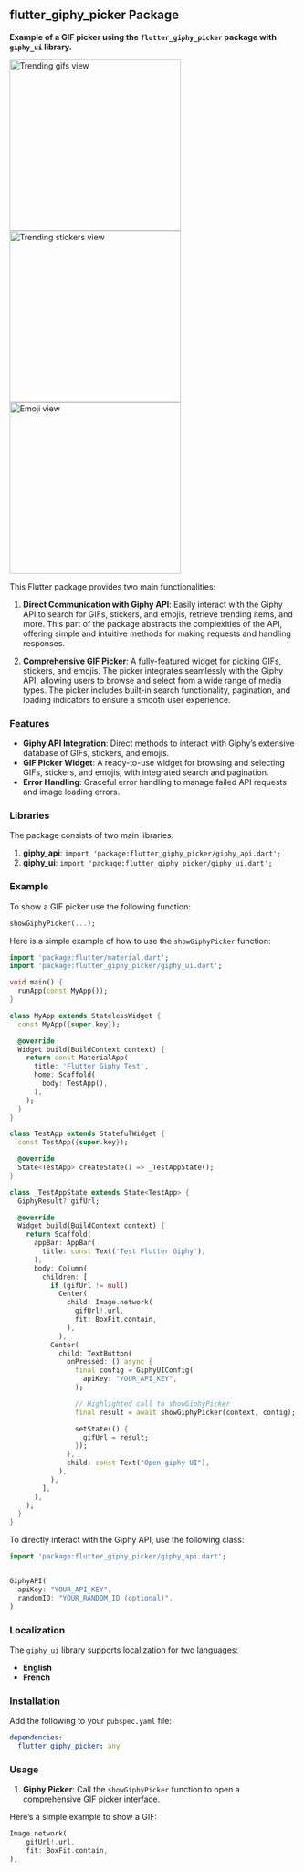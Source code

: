 ## flutter_giphy_picker Package

**Example of a GIF picker using the `flutter_giphy_picker` package with `giphy_ui` library.**

<img src="https://github.com/maxland255/flutter_giphy/blob/main/images/gifs.png?raw=true" width="300" alt="Trending gifs view">
<img src="https://github.com/maxland255/flutter_giphy/blob/main/images/stickers.png?raw=true" width="300" alt="Trending stickers view">
<img src="https://github.com/maxland255/flutter_giphy/blob/main/images/emojis.png?raw=true" width="300" alt="Emoji view">

This Flutter package provides two main functionalities:

1. **Direct Communication with Giphy API**: Easily interact with the Giphy API to search for GIFs, stickers, and emojis, retrieve trending items, and more. This part of the package abstracts the complexities of the API, offering simple and intuitive methods for making requests and handling responses.

2. **Comprehensive GIF Picker**: A fully-featured widget for picking GIFs, stickers, and emojis. The picker integrates seamlessly with the Giphy API, allowing users to browse and select from a wide range of media types. The picker includes built-in search functionality, pagination, and loading indicators to ensure a smooth user experience.

### Features
- **Giphy API Integration**: Direct methods to interact with Giphy’s extensive database of GIFs, stickers, and emojis.
- **GIF Picker Widget**: A ready-to-use widget for browsing and selecting GIFs, stickers, and emojis, with integrated search and pagination.
- **Error Handling**: Graceful error handling to manage failed API requests and image loading errors.

### Libraries

The package consists of two main libraries:

1. **giphy_api**: `import 'package:flutter_giphy_picker/giphy_api.dart';`
2. **giphy_ui**: `import 'package:flutter_giphy_picker/giphy_ui.dart';`

### Example

To show a GIF picker use the following function:

```dart
showGiphyPicker(...);
```

Here is a simple example of how to use the `showGiphyPicker` function:

```dart
import 'package:flutter/material.dart';
import 'package:flutter_giphy_picker/giphy_ui.dart';

void main() {
  runApp(const MyApp());
}

class MyApp extends StatelessWidget {
  const MyApp({super.key});

  @override
  Widget build(BuildContext context) {
    return const MaterialApp(
      title: 'Flutter Giphy Test',
      home: Scaffold(
        body: TestApp(),
      ),
    );
  }
}

class TestApp extends StatefulWidget {
  const TestApp({super.key});

  @override
  State<TestApp> createState() => _TestAppState();
}

class _TestAppState extends State<TestApp> {
  GiphyResult? gifUrl;

  @override
  Widget build(BuildContext context) {
    return Scaffold(
      appBar: AppBar(
        title: const Text('Test Flutter Giphy'),
      ),
      body: Column(
        children: [
          if (gifUrl != null)
            Center(
              child: Image.network(
                gifUrl!.url,
                fit: BoxFit.contain,
              ),
            ),
          Center(
            child: TextButton(
              onPressed: () async {
                final config = GiphyUIConfig(
                  apiKey: "YOUR_API_KEY",
                );

                // Highlighted call to showGiphyPicker
                final result = await showGiphyPicker(context, config);

                setState(() {
                  gifUrl = result;
                });
              },
              child: const Text("Open giphy UI"),
            ),
          ),
        ],
      ),
    );
  }
}
```

To directly interact with the Giphy API, use the following class:

```dart
import 'package:flutter_giphy_picker/giphy_api.dart';


GiphyAPI(
  apiKey: "YOUR_API_KEY",
  randomID: "YOUR_RANDOM_ID (optional)",
)
```

### Localization

The `giphy_ui` library supports localization for two languages:
  -	**English**
  -	**French**

### Installation
Add the following to your `pubspec.yaml` file:

```yaml
dependencies:
  flutter_giphy_picker: any
```

### Usage
1. **Giphy Picker**: Call the `showGiphyPicker` function to open a comprehensive GIF picker interface.

Here’s a simple example to show a GIF:

```dart
Image.network(
    gifUrl!.url,
    fit: BoxFit.contain,
),
```